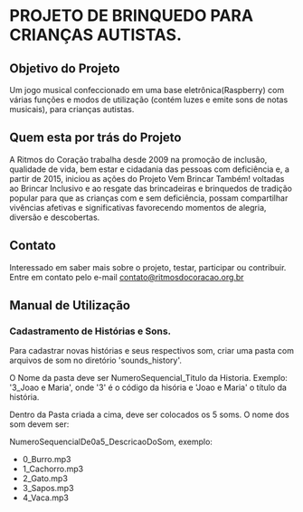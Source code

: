 # PROJETO DE BRINQUEDO PARA CRIANÇAS AUTISTAS.

## Objetivo do Projeto

Um jogo musical confeccionado em uma base eletrônica(Raspberry) com várias funções e modos de utilização (contém luzes e emite sons de notas musicais), para crianças autistas.

## Quem esta por trás do Projeto

A Ritmos do Coração trabalha desde 2009 na promoção de inclusão, qualidade de vida, bem estar e cidadania das pessoas com deficiência e, a partir de 2015, iniciou as ações do Projeto Vem Brincar Também! voltadas ao Brincar Inclusivo e ao resgate das brincadeiras e brinquedos de tradição popular para que as crianças com e sem deficiência, possam compartilhar vivências afetivas e significativas favorecendo momentos de alegria, diversão e descobertas.

## Contato

Interessado em saber mais sobre o projeto, testar, participar ou contribuir.
Entre em contato pelo e-mail contato@ritmosdocoracao.org.br 

## Manual de Utilização

### Cadastramento de Histórias e Sons.

Para cadastrar novas histórias e seus respectivos som, criar uma pasta com arquivos de som no diretório 'sounds_history'.

O Nome da pasta deve ser NumeroSequencial_Titulo da Historia. Exemplo:  '3_Joao e Maria', onde '3' é o código da hisória e 'Joao e Maria' o título da história.
 
Dentro da Pasta criada a cima, deve ser colocados os 5 soms. O nome dos som devem ser:

NumeroSequencialDe0a5_DescricaoDoSom, exemplo:

- 0_Burro.mp3
- 1_Cachorro.mp3
- 2_Gato.mp3
- 3_Sapos.mp3
- 4_Vaca.mp3


